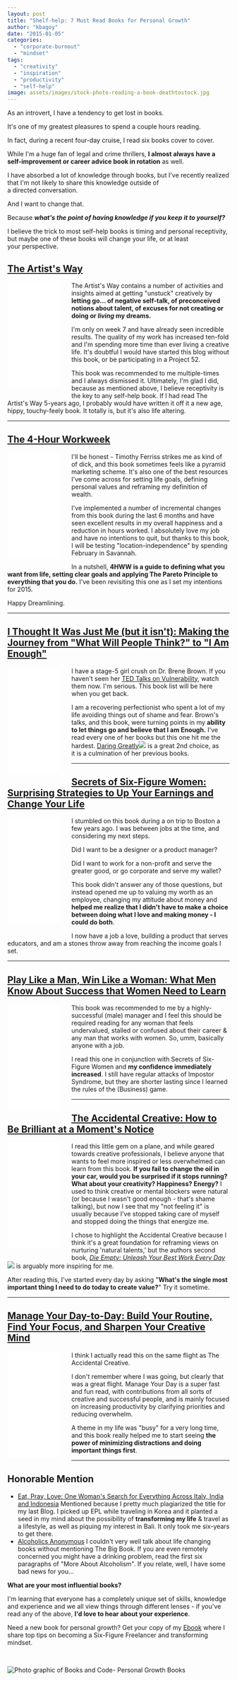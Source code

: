 ```yaml
---
layout: post
title: "Shelf-help: 7 Must Read Books for Personal Growth"
author: "kbagoy"
date: "2015-01-05"
categories: 
  - "corporate-burnout"
  - "mindset"
tags: 
  - "creativity"
  - "inspiration"
  - "productivity"
  - "self-help"
image: assets/images/stock-photo-reading-a-book-deathtostock.jpg
---
```


As an introvert, I have a tendency to get lost in books.

It's one of my greatest pleasures to spend a couple hours reading.

In fact, during a recent four-day cruise, I read six books cover to cover.

While I'm a huge fan of legal and crime thrillers, **I almost always have a self-improvement or career advice book in rotation** as well.

I have absorbed a lot of knowledge through books, but I've recently realized that I'm not likely to share this knowledge outside of a directed conversation.

And I want to change that.

Because **_what's the point of having knowledge if you keep it to yourself?_**

I believe the trick to most self-help books is timing and personal receptivity, but maybe one of these books will change your life, or at least your perspective.

<!--more-->

## [The Artist's Way](http://www.amazon.com/gp/product/1585421464/ref=as_li_tl?ie=UTF8&camp=1789&creative=390957&creativeASIN=1585421464&linkCode=as2&tag=eaprlototr-20&linkId=AJATOBOFFQKO57KA)

<iframe style="width: 120px; height: 240px; float: left; margin-right: 5%; margin-bottom: 5%;" src="//ws-na.amazon-adsystem.com/widgets/q?ServiceVersion=20070822&amp;OneJS=1&amp;Operation=GetAdHtml&amp;MarketPlace=US&amp;source=ac&amp;ref=tf_til&amp;ad_type=product_link&amp;tracking_id=kbagoy0c-20&amp;marketplace=amazon&amp;region=US&amp;placement=0143129252&amp;asins=0143129252&amp;linkId=9d9454cff338c557602646b8d515e3a9&amp;show_border=false&amp;link_opens_in_new_window=false&amp;price_color=333333&amp;title_color=0066c0&amp;bg_color=ffffff" frameborder="0" marginwidth="0" marginheight="0" scrolling="no"></iframe>

The Artist's Way contains a number of activities and insights aimed at getting "unstuck" creatively by **letting go... of negative self-talk, of preconceived notions about talent, of excuses for not creating or doing or _living_ my dreams.** 

I'm only on week 7 and have already seen incredible results. The quality of my work has increased ten-fold and I'm spending more time than ever living a creative life. It's doubtful I would have started this blog without this book, or be participating in a Project 52.

This book was recommended to me multiple-times and I always dismissed it. Ultimately, I'm glad I did, because as mentioned above, I believe receptivity is the key to any self-help book. If I had read The Artist's Way 5-years ago, I probably would have written it off it a new age, hippy, touchy-feely book. It totally is, but it's also life altering.

* * *

## [The 4-Hour Workweek](http://www.amazon.com/gp/product/B002WE46UW/ref=as_li_tl?ie=UTF8&camp=1789&creative=390957&creativeASIN=B002WE46UW&linkCode=as2&tag=eaprlototr-20&linkId=3XYSCJ6OZPOKSJHA)

<iframe style="width: 120px; height: 240px; float: left; margin-right: 5%; margin-bottom: 5%;" src="//ws-na.amazon-adsystem.com/widgets/q?ServiceVersion=20070822&amp;OneJS=1&amp;Operation=GetAdHtml&amp;MarketPlace=US&amp;source=ac&amp;ref=tf_til&amp;ad_type=product_link&amp;tracking_id=kbagoy0c-20&amp;marketplace=amazon&amp;region=US&amp;placement=0307465357&amp;asins=0307465357&amp;linkId=d8bc74f6a175b116f2dbb00f3160b56c&amp;show_border=false&amp;link_opens_in_new_window=false&amp;price_color=333333&amp;title_color=0066c0&amp;bg_color=ffffff" frameborder="0" marginwidth="0" marginheight="0" scrolling="no"></iframe>

I'll be honest - Timothy Ferriss strikes me as kind of of dick, and this book sometimes feels like a pyramid marketing scheme. It's also one of the best resources I've come across for setting life goals, defining personal values and reframing my definition of wealth.

I've implemented a number of incremental changes from this book during the last 6 months and have seen excellent results in my overall happiness and a reduction in hours worked. I absolutely love my job and have no intentions to quit, but thanks to this book, I will be testing "location-independence" by spending February in Savannah.

In a nutshell, **4HWW is a guide to defining what you want from life, setting clear goals and applying The Pareto Principle to everything that you do.** I've been revisiting this one as I set my intentions for 2015.

Happy Dreamlining.

* * *

## [I Thought It Was Just Me (but it isn't): Making the Journey from "What Will People Think?" to "I Am Enough"](http://www.amazon.com/gp/product/B000SEHDGM/ref=as_li_tl?ie=UTF8&camp=1789&creative=390957&creativeASIN=B000SEHDGM&linkCode=as2&tag=eaprlototr-20&linkId=TSK6VPHR4F725BMY)

<iframe style="width: 120px; height: 240px; float: left; margin-right: 5%; margin-bottom: 5%;" src="//ws-na.amazon-adsystem.com/widgets/q?ServiceVersion=20070822&amp;OneJS=1&amp;Operation=GetAdHtml&amp;MarketPlace=US&amp;source=ac&amp;ref=tf_til&amp;ad_type=product_link&amp;tracking_id=kbagoy0c-20&amp;marketplace=amazon&amp;region=US&amp;placement=1592403352&amp;asins=1592403352&amp;linkId=1deaa70531ea85b556edeb5c272acaca&amp;show_border=false&amp;link_opens_in_new_window=false&amp;price_color=333333&amp;title_color=0066c0&amp;bg_color=ffffff" frameborder="0" marginwidth="0" marginheight="0" scrolling="no"></iframe>

I have a stage-5 girl crush on Dr. Brene Brown. If you haven't seen her [TED Talks on Vulnerability](http://www.ted.com/talks/brene_brown_on_vulnerability?language=en), watch them now. I'm serious. This book list will be here when you get back.

I am a recovering perfectionist who spent a lot of my life avoiding things out of shame and fear. Brown's talks, and this book, were turning points in my **ability to let things go and believe that I am Enough.** I've read every one of her books but this one hit me the hardest. [Daring Greatly](http://www.amazon.com/gp/product/B00ECOD5M0/ref=as_li_tl?ie=UTF8&camp=1789&creative=390957&creativeASIN=B00ECOD5M0&linkCode=as2&tag=eaprlototr-20&linkId=ADDQ2P45FRFFHPQE)![](https://ir-na.amazon-adsystem.com/e/ir?t=eaprlototr-20&l=as2&o=1&a=B00ECOD5M0) is a great 2nd choice, as it is a culmination of her previous books.

* * *

## [Secrets of Six-Figure Women: Surprising Strategies to Up Your Earnings and Change Your Life](http://www.amazon.com/gp/product/0060933461/ref=as_li_tl?ie=UTF8&camp=1789&creative=390957&creativeASIN=0060933461&linkCode=as2&tag=eaprlototr-20&linkId=CTNBABCQ6T47QI5E)

<iframe style="width: 120px; height: 240px; float: left; margin-right: 5%; margin-bottom: 5%;" src="//ws-na.amazon-adsystem.com/widgets/q?ServiceVersion=20070822&amp;OneJS=1&amp;Operation=GetAdHtml&amp;MarketPlace=US&amp;source=ac&amp;ref=tf_til&amp;ad_type=product_link&amp;tracking_id=kbagoy0c-20&amp;marketplace=amazon&amp;region=US&amp;placement=0060933461&amp;asins=0060933461&amp;linkId=155fe3fa1d79eecdceaa2d4cffb535b3&amp;show_border=false&amp;link_opens_in_new_window=false&amp;price_color=333333&amp;title_color=0066c0&amp;bg_color=ffffff" frameborder="0" marginwidth="0" marginheight="0" scrolling="no"></iframe>

I stumbled on this book during a on trip to Boston a few years ago. I was between jobs at the time, and considering my next steps.

Did I want to be a designer or a product manager?

Did I want to work for a non-profit and serve the greater good, or go corporate and serve my wallet?

This book didn't answer any of those questions, but instead opened me up to valuing my worth as an employee, changing my attitude about money and **helped me realize that I didn't have to make a choice between doing what I love and making money - I could do both**.

I now have a job a love, building a product that serves educators, and am a stones throw away from reaching the income goals I set.

* * *

## [Play Like a Man, Win Like a Woman: What Men Know About Success that Women Need to Learn](http://www.amazon.com/gp/product/B004SOVCL0/ref=as_li_tl?ie=UTF8&camp=1789&creative=390957&creativeASIN=B004SOVCL0&linkCode=as2&tag=eaprlototr-20&linkId=JWGFIKG63ANHTX44)

<iframe style="width: 120px; height: 240px; float: left; margin-right: 5%; margin-bottom: 5%;" src="//ws-na.amazon-adsystem.com/widgets/q?ServiceVersion=20070822&amp;OneJS=1&amp;Operation=GetAdHtml&amp;MarketPlace=US&amp;source=ac&amp;ref=tf_til&amp;ad_type=product_link&amp;tracking_id=kbagoy0c-20&amp;marketplace=amazon&amp;region=US&amp;placement=076790463X&amp;asins=076790463X&amp;linkId=a81f415d23cec22c9b94583c310933a8&amp;show_border=false&amp;link_opens_in_new_window=false&amp;price_color=333333&amp;title_color=0066c0&amp;bg_color=ffffff" frameborder="0" marginwidth="0" marginheight="0" scrolling="no"></iframe>

This book was recommended to me by a highly-successful (male) manager and I feel this should be required reading for any woman that feels undervalued, stalled or confused about their career & any man that works with women. So, umm, basically anyone with a job.

I read this one in conjunction with Secrets of Six-Figure Women and **my confidence immediately increased**. I still have regular attacks of Impostor Syndrome, but they are shorter lasting since I learned the rules of the (Business) game.

* * *

## [The Accidental Creative: How to Be Brilliant at a Moment's Notice](http://www.amazon.com/gp/product/1591846242/ref=as_li_tl?ie=UTF8&camp=1789&creative=390957&creativeASIN=1591846242&linkCode=as2&tag=eaprlototr-20&linkId=4JFZKM4EBWQLPVLN)

<iframe style="width: 120px; height: 240px; float: left; margin-right: 5%; margin-bottom: 5%;" src="//ws-na.amazon-adsystem.com/widgets/q?ServiceVersion=20070822&amp;OneJS=1&amp;Operation=GetAdHtml&amp;MarketPlace=US&amp;source=ac&amp;ref=tf_til&amp;ad_type=product_link&amp;tracking_id=kbagoy0c-20&amp;marketplace=amazon&amp;region=US&amp;placement=B00BRK9UNK&amp;asins=B00BRK9UNK&amp;linkId=a467e2bfab0ba24046476e45ea1ed14f&amp;show_border=false&amp;link_opens_in_new_window=false&amp;price_color=333333&amp;title_color=0066c0&amp;bg_color=ffffff" frameborder="0" marginwidth="0" marginheight="0" scrolling="no"></iframe>

I read this little gem on a plane, and while geared towards creative professionals, I believe anyone that wants to feel more inspired or less overwhelmed can learn from this book. **If you fail to change the oil in your car, would you be surprised if it stops running? What about your creativity? Happiness? Energy?** I used to think creative or mental blockers were natural (or because I wasn't good enough - that's shame talking), but now I see that my "not feeling it" is usually because I've stopped taking care of myself and stopped doing the things that energize me.

I chose to highlight the Accidental Creative because I think it's a great foundation for reframing views on nurturing 'natural talents,' but the authors second book, _[Die Empty: Unleash Your Best Work Every Day](http://www.amazon.com/gp/product/1591845890/ref=as_li_tl?ie=UTF8&camp=1789&creative=390957&creativeASIN=1591845890&linkCode=as2&tag=eaprlototr-20&linkId=2P2YRJAPC4PH42BD)_![](https://ir-na.amazon-adsystem.com/e/ir?t=eaprlototr-20&l=as2&o=1&a=1591845890) is arguably more inspiring for me.

After reading this, I've started every day by asking "**What's the single most important thing I need to do today to create value?**" Try it sometime.

* * *

## [Manage Your Day-to-Day: Build Your Routine, Find Your Focus, and Sharpen Your Creative Mind](http://www.amazon.com/gp/product/1477800670/ref=as_li_tl?ie=UTF8&camp=1789&creative=390957&creativeASIN=1477800670&linkCode=as2&tag=eaprlototr-20&linkId=5EZ6TI332A4QIEOQ)

<iframe style="width: 120px; height: 240px; float: left; margin-right: 5%; margin-bottom: 5%;" src="//ws-na.amazon-adsystem.com/widgets/q?ServiceVersion=20070822&amp;OneJS=1&amp;Operation=GetAdHtml&amp;MarketPlace=US&amp;source=ac&amp;ref=tf_til&amp;ad_type=product_link&amp;tracking_id=kbagoy0c-20&amp;marketplace=amazon&amp;region=US&amp;placement=1477800670&amp;asins=1477800670&amp;linkId=f70e1fa04a50e48e1ac03bd64ab2a427&amp;show_border=false&amp;link_opens_in_new_window=false&amp;price_color=333333&amp;title_color=0066c0&amp;bg_color=ffffff" frameborder="0" marginwidth="0" marginheight="0" scrolling="no"></iframe>

I think I actually read this on the same flight as The Accidental Creative.

I don't remember where I was going, but clearly that was a great flight. Manage Your Day is a super fast and fun read, with contributions from all sorts of creative and successful people, and is mainly focused on increasing productivity by clarifying priorities and reducing overwhelm.

A theme in my life was "busy" for a very long time, and this book really helped me to start seeing **the power of minimizing distractions and doing important things first**.

* * *

## Honorable Mention

- [Eat, Pray, Love: One Woman's Search for Everything Across Italy, India and Indonesia](http://www.amazon.com/gp/product/0143038419/ref=as_li_tl?ie=UTF8&camp=1789&creative=390957&creativeASIN=0143038419&linkCode=as2&tag=eaprlototr-20&linkId=2JRDR5TUSQF4JKBH) Mentioned because I pretty much plagiarized the title for my last Blog. I picked up EPL while traveling in Korea and it planted a seed in my mind about the possibility of **transforming my life** & travel as a lifestyle, as well as piquing my interest in Bali. It only took me six-years to get there.
- [Alcoholics Anonymous](http://www.amazon.com/gp/product/1893007170/ref=as_li_tl?ie=UTF8&camp=1789&creative=390957&creativeASIN=1893007170&linkCode=as2&tag=eaprlototr-20&linkId=SGNNMXVPGRKGPKIE) I couldn't very well talk about life changing books without mentioning The Big Book. If you are even remotely concerned you might have a drinking problem, read the first six paragraphs of "More About Alcoholism". If you relate, well, I have some bad news for you...

**What are your most influential books?**

I'm learning that everyone has a completely unique set of skills, knowledge and experience and we all view things through different lenses - if you've read any of the above, **I'd love to hear about your experience**.

Need a new book for personal growth? Get your copy of my [Ebook](https://go.katebagoy.com/ebook) where I share top tips on becoming a Six-Figure Freelancer and transforming mindset.

 

![Photo graphic of Books and Code- Personal Growth Books](images/75-683x1024.png)
